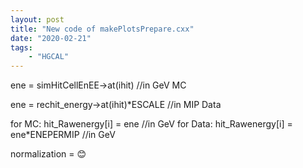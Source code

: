 ```yaml
---
layout: post
title: "New code of makePlotsPrepare.cxx"
date: "2020-02-21"
tags: 
    - "HGCAL"
---
```


ene = simHitCellEnEE->at(ihit) //in GeV MC

ene = rechit_energy->at(ihit)*ESCALE //in MIP Data

for MC: hit_Rawenergy[i] = ene //in GeV 
for Data: hit_Rawenergy[i] = ene*ENEPERMIP //in GeV

normalization = 
:blush: